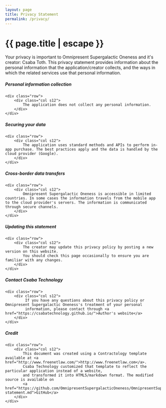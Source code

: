 ```yaml
---
layout: page
title: Privacy Statement
permalink: /privacy/
---
```


<h1 class="page-title">{{ page.title | escape }}</h1>

<div class="section">
    <div class="row">
        <div class="col s12">
            Your privacy is important to Omnipresent Supergalactic Oneness and it's creator:
            Csaba Toth. This privacy statement provides information about
            the personal information that the application/creator collects, and the
            ways in which the related services use that personal information.
        </div>
    </div>
</div>

<div class="divider"></div>

<div class="section">
    <h5>Personal information collection</h5> 

    <div class="row">
        <div class="col s12">
            The application does not collect any personal information.
        </div>
    </div>
</div>

<div class="divider"></div>

<div class="section">
    <h5>Securing your data</h5> 

    <div class="row">
        <div class="col s12">
            The application uses standard methods and APIs to perform in-app purchase. The best practices apply and the data is handled by the cloud provider (Google).
        </div>
    </div>
</div>

<div class="divider"></div>

<div class="section">
    <h5>Cross-border data transfers</h5> 

    <div class="row">
        <div class="col s12">
            Omnipresent Supergalactic Oneness is accessible in limited countries. In some cases the information travels from the mobile app to the cloud provider's servers. The information is communicated through secure channels.
        </div>
    </div>
</div>

<div class="divider"></div>

<div class="section">
    <h5>Updating this statement</h5> 

    <div class="row">
        <div class="col s12">
            The creator may update this privacy policy by posting a new version on this website.
            You should check this page occasionally to ensure you are familiar with any changes.
        </div>
    </div>
</div>

<div class="divider"></div>

<div class="section">
    <h5>Contact Csaba Technology</h5> 

    <div class="row">
        <div class="col s12">
             If you have any questions about this privacy policy or Omnipresent Supergalactic Oneness's treatment of your personal
             information, please contact through <a href="https://csabatechnology.github.io/">Author's website</a>
        </div>
    </div>
</div>

<div class="divider"></div>

<div class="section">
    <h5>Credit</h5> 

    <div class="row">
        <div class="col s12">
            This document was created using a Contractology template available at <a href="http://www.freenetlaw.com/">http://www.freenetlaw.com</a>.
            Csaba Technology customized that template to reflect the particular application instead of a website,
            and transformed it into HTML5/markdown format. The modified source is available on 
            <a href="https://github.com/OmnipresentSupergalacticOneness/OmnipresentSupergalacticOneness.github.io/blob/master/privacy-statement.md">GitHub</a>
        </div>
    </div>
</div>